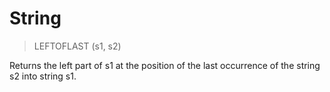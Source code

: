 # String

> LEFTOFLAST (s1, s2)

Returns the left part of s1 at the position of the last occurrence of the string s2 into string s1.

